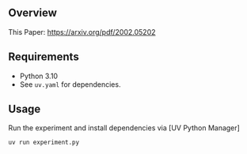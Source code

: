 ## Overview

This Paper: https://arxiv.org/pdf/2002.05202

## Requirements

- Python 3.10
- See `uv.yaml` for dependencies.

## Usage

Run the experiment and install dependencies via [UV Python Manager]

```bash
uv run experiment.py
